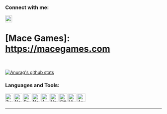 ### Connect with me:

<!-- [<img align="left" alt="website" width="22px" src="https://raw.githubusercontent.com/iconic/open-iconic/master/svg/globe.svg" />][website] -->
[<img align="left" alt="ronate | LinkedIn" width="22px" src="https://cdn.worldvectorlogo.com/logos/linkedin-icon-2.svg" />][linkedin]

<br />

# [Mace Games]: https://macegames.com
[linkedin]: https://www.linkedin.com/in/ronate/

<br />

[![Anurag's github stats](https://github-readme-stats.vercel.app/api?username=ronateds&count_private=true&show_icons=true)](https://github.com/anuraghazra/github-readme-stats)

### Languages and Tools:

[<img align="left" alt="Typescript logo" width="26px" src="https://upload.wikimedia.org/wikipedia/commons/thumb/4/4c/Typescript_logo_2020.svg/1200px-Typescript_logo_2020.svg.png" />][webdevplaylist]
[<img align="left" alt="Node logo" width="26px" src="https://img.icons8.com/color/452/nodejs.png" />][webdevplaylist]
[<img align="left" alt="React logo" width="26px" src="https://upload.wikimedia.org/wikipedia/commons/thumb/a/a7/React-icon.svg/1280px-React-icon.svg.png" />][webdevplaylist]
[<img align="left" alt="Next.js logo" width="26px" src="https://cdn.worldvectorlogo.com/logos/nextjs-3.svg" />][webdevplaylist]

[<img align="left" alt="AWS Services" width="26px" src="https://cdn.iconscout.com/icon/free/png-256/aws-1869025-1583149.png" />][webdevplaylist]

[<img align="left" alt="Unity Engine" width="26px" src="https://cdn.iconscout.com/icon/free/png-256/unity-5-555544.png" />][webdevplaylist]
[<img align="left" alt="C#" width="26px" src="https://cdn.iconscout.com/icon/free/png-256/csharp-1-1175241.png" />][webdevplaylist]

[<img align="left" alt="Vim logo" width="26px" src="https://upload.wikimedia.org/wikipedia/commons/thumb/9/9f/Vimlogo.svg/1022px-Vimlogo.svg.png" />][webdevplaylist]
[<img align="left" alt="Arch Linux logo" width="26px" src="https://toppng.com/uploads/preview/arch-linux-logo-arch-linux-11562915682mxfu99tp6t.png" />][webdevplaylist]

<br />
<br />

---

[webdevplaylist]: https://github.com/ronateds

